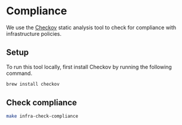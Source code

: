 # Compliance

We use the [Checkov](https://www.checkov.io/) static analysis tool to check for compliance with infrastructure policies.

## Setup

To run this tool locally, first install Checkov by running the following command.

```bash
brew install checkov
```

## Check compliance

```bash
make infra-check-compliance
```
